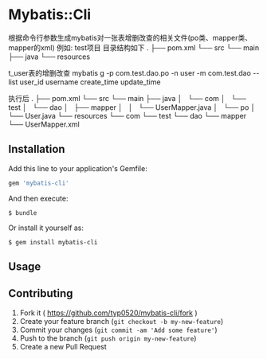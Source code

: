 # Mybatis::Cli

根据命令行参数生成mybatis对一张表增删改查的相关文件(po类、mapper类、mapper的xml)
例如: test项目 目录结构如下
.
├── pom.xml
└── src
    └── main
        ├── java
        └── resources

t_user表的增删改查
mybatis g -p com.test.dao.po -n user -m com.test.dao --list user_id username create_time update_time

执行后
.
├── pom.xml
└── src
    └── main
        ├── java
        │   └── com
        │       └── test
        │           └── dao
        │               ├── mapper
        │               │   └── UserMapper.java
        │               └── po
        │                   └── User.java
        └── resources
            └── com
                └── test
                    └── dao
                        └── mapper
                            └── UserMapper.xml

## Installation

Add this line to your application's Gemfile:

```ruby
gem 'mybatis-cli'
```

And then execute:

    $ bundle

Or install it yourself as:

    $ gem install mybatis-cli

## Usage

## Contributing

1. Fork it ( https://github.com/typ0520/mybatis-cli/fork )
2. Create your feature branch (`git checkout -b my-new-feature`)
3. Commit your changes (`git commit -am 'Add some feature'`)
4. Push to the branch (`git push origin my-new-feature`)
5. Create a new Pull Request
